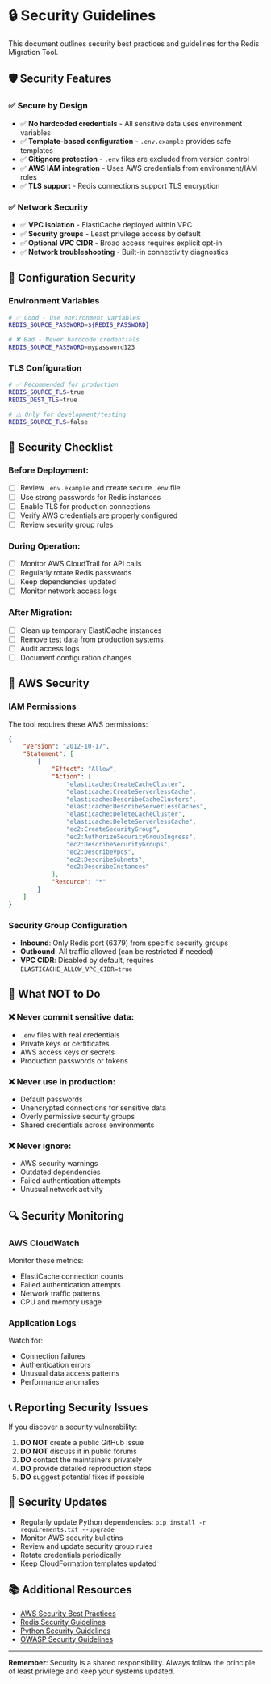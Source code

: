 # 🔒 Security Guidelines

This document outlines security best practices and guidelines for the Redis Migration Tool.

## 🛡️ Security Features

### ✅ **Secure by Design**
- ✅ **No hardcoded credentials** - All sensitive data uses environment variables
- ✅ **Template-based configuration** - `.env.example` provides safe templates
- ✅ **Gitignore protection** - `.env` files are excluded from version control
- ✅ **AWS IAM integration** - Uses AWS credentials from environment/IAM roles
- ✅ **TLS support** - Redis connections support TLS encryption

### ✅ **Network Security**
- ✅ **VPC isolation** - ElastiCache deployed within VPC
- ✅ **Security groups** - Least privilege access by default
- ✅ **Optional VPC CIDR** - Broad access requires explicit opt-in
- ✅ **Network troubleshooting** - Built-in connectivity diagnostics

## 🔧 Configuration Security

### **Environment Variables**
```bash
# ✅ Good - Use environment variables
REDIS_SOURCE_PASSWORD=${REDIS_PASSWORD}

# ❌ Bad - Never hardcode credentials
REDIS_SOURCE_PASSWORD=mypassword123
```

### **TLS Configuration**
```bash
# ✅ Recommended for production
REDIS_SOURCE_TLS=true
REDIS_DEST_TLS=true

# ⚠️ Only for development/testing
REDIS_SOURCE_TLS=false
```

## 🚨 Security Checklist

### **Before Deployment:**
- [ ] Review `.env.example` and create secure `.env` file
- [ ] Use strong passwords for Redis instances
- [ ] Enable TLS for production connections
- [ ] Verify AWS credentials are properly configured
- [ ] Review security group rules

### **During Operation:**
- [ ] Monitor AWS CloudTrail for API calls
- [ ] Regularly rotate Redis passwords
- [ ] Keep dependencies updated
- [ ] Monitor network access logs

### **After Migration:**
- [ ] Clean up temporary ElastiCache instances
- [ ] Remove test data from production systems
- [ ] Audit access logs
- [ ] Document configuration changes

## 🔐 AWS Security

### **IAM Permissions**
The tool requires these AWS permissions:
```json
{
    "Version": "2012-10-17",
    "Statement": [
        {
            "Effect": "Allow",
            "Action": [
                "elasticache:CreateCacheCluster",
                "elasticache:CreateServerlessCache",
                "elasticache:DescribeCacheClusters",
                "elasticache:DescribeServerlessCaches",
                "elasticache:DeleteCacheCluster",
                "elasticache:DeleteServerlessCache",
                "ec2:CreateSecurityGroup",
                "ec2:AuthorizeSecurityGroupIngress",
                "ec2:DescribeSecurityGroups",
                "ec2:DescribeVpcs",
                "ec2:DescribeSubnets",
                "ec2:DescribeInstances"
            ],
            "Resource": "*"
        }
    ]
}
```

### **Security Group Configuration**
- **Inbound**: Only Redis port (6379) from specific security groups
- **Outbound**: All traffic allowed (can be restricted if needed)
- **VPC CIDR**: Disabled by default, requires `ELASTICACHE_ALLOW_VPC_CIDR=true`

## 🚫 What NOT to Do

### **❌ Never commit sensitive data:**
- `.env` files with real credentials
- Private keys or certificates
- AWS access keys or secrets
- Production passwords or tokens

### **❌ Never use in production:**
- Default passwords
- Unencrypted connections for sensitive data
- Overly permissive security groups
- Shared credentials across environments

### **❌ Never ignore:**
- AWS security warnings
- Outdated dependencies
- Failed authentication attempts
- Unusual network activity

## 🔍 Security Monitoring

### **AWS CloudWatch**
Monitor these metrics:
- ElastiCache connection counts
- Failed authentication attempts
- Network traffic patterns
- CPU and memory usage

### **Application Logs**
Watch for:
- Connection failures
- Authentication errors
- Unusual data access patterns
- Performance anomalies

## 📞 Reporting Security Issues

If you discover a security vulnerability:

1. **DO NOT** create a public GitHub issue
2. **DO NOT** discuss it in public forums
3. **DO** contact the maintainers privately
4. **DO** provide detailed reproduction steps
5. **DO** suggest potential fixes if possible

## 🔄 Security Updates

- Regularly update Python dependencies: `pip install -r requirements.txt --upgrade`
- Monitor AWS security bulletins
- Review and update security group rules
- Rotate credentials periodically
- Keep CloudFormation templates updated

## 📚 Additional Resources

- [AWS Security Best Practices](https://aws.amazon.com/security/security-resources/)
- [Redis Security Guidelines](https://redis.io/topics/security)
- [Python Security Guidelines](https://python.org/dev/security/)
- [OWASP Security Guidelines](https://owasp.org/www-project-top-ten/)

---

**Remember**: Security is a shared responsibility. Always follow the principle of least privilege and keep your systems updated.
